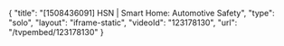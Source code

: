 {
    "title": "[1508436091] HSN | Smart Home: Automotive Safety",
    "type": "solo",
    "layout": "iframe-static",
    "videoId": "123178130",
    "url": "\/tvpembed\/123178130"
}